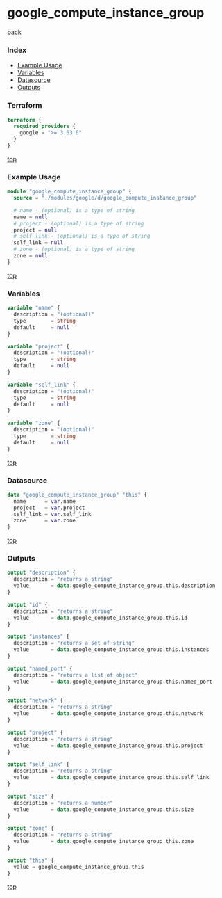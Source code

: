 # google_compute_instance_group

[back](../google.md)

### Index

- [Example Usage](#example-usage)
- [Variables](#variables)
- [Datasource](#datasource)
- [Outputs](#outputs)

### Terraform

```terraform
terraform {
  required_providers {
    google = ">= 3.63.0"
  }
}
```

[top](#index)

### Example Usage

```terraform
module "google_compute_instance_group" {
  source = "./modules/google/d/google_compute_instance_group"

  # name - (optional) is a type of string
  name = null
  # project - (optional) is a type of string
  project = null
  # self_link - (optional) is a type of string
  self_link = null
  # zone - (optional) is a type of string
  zone = null
}
```

[top](#index)

### Variables

```terraform
variable "name" {
  description = "(optional)"
  type        = string
  default     = null
}

variable "project" {
  description = "(optional)"
  type        = string
  default     = null
}

variable "self_link" {
  description = "(optional)"
  type        = string
  default     = null
}

variable "zone" {
  description = "(optional)"
  type        = string
  default     = null
}
```

[top](#index)

### Datasource

```terraform
data "google_compute_instance_group" "this" {
  name      = var.name
  project   = var.project
  self_link = var.self_link
  zone      = var.zone
}
```

[top](#index)

### Outputs

```terraform
output "description" {
  description = "returns a string"
  value       = data.google_compute_instance_group.this.description
}

output "id" {
  description = "returns a string"
  value       = data.google_compute_instance_group.this.id
}

output "instances" {
  description = "returns a set of string"
  value       = data.google_compute_instance_group.this.instances
}

output "named_port" {
  description = "returns a list of object"
  value       = data.google_compute_instance_group.this.named_port
}

output "network" {
  description = "returns a string"
  value       = data.google_compute_instance_group.this.network
}

output "project" {
  description = "returns a string"
  value       = data.google_compute_instance_group.this.project
}

output "self_link" {
  description = "returns a string"
  value       = data.google_compute_instance_group.this.self_link
}

output "size" {
  description = "returns a number"
  value       = data.google_compute_instance_group.this.size
}

output "zone" {
  description = "returns a string"
  value       = data.google_compute_instance_group.this.zone
}

output "this" {
  value = google_compute_instance_group.this
}
```

[top](#index)